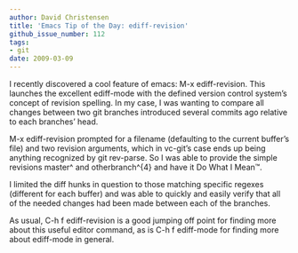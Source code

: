 ```yaml
---
author: David Christensen
title: 'Emacs Tip of the Day: ediff-revision'
github_issue_number: 112
tags:
- git
date: 2009-03-09
---
```


I recently discovered a cool feature of emacs: M-x ediff-revision. This launches the excellent ediff-mode with the defined version control system’s concept of revision spelling. In my case, I was wanting to compare all changes between two git branches introduced several commits ago relative to each branches’ head.

M-x ediff-revision prompted for a filename (defaulting to the current buffer’s file) and two revision arguments, which in vc-git’s case ends up being anything recognized by git rev-parse. So I was able to provide the simple revisions master^ and otherbranch^{4} and have it Do What I Mean™.

I limited the diff hunks in question to those matching specific regexes (different for each buffer) and was able to quickly and easily verify that all of the needed changes had been made between each of the branches.

As usual, C-h f ediff-revision is a good jumping off point for finding more about this useful editor command, as is C-h f ediff-mode for finding more about ediff-mode in general.
